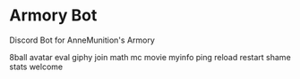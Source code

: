 # Armory Bot
Discord Bot for AnneMunition's Armory

8ball
avatar
eval
giphy
join
math
mc
movie
myinfo
ping
reload
restart
shame
stats
welcome
